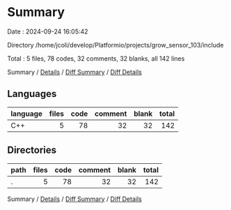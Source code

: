 # Summary

Date : 2024-09-24 16:05:42

Directory /home/jcoli/develop/Platformio/projects/grow_sensor_103/include

Total : 5 files,  78 codes, 32 comments, 32 blanks, all 142 lines

Summary / [Details](details.md) / [Diff Summary](diff.md) / [Diff Details](diff-details.md)

## Languages
| language | files | code | comment | blank | total |
| :--- | ---: | ---: | ---: | ---: | ---: |
| C++ | 5 | 78 | 32 | 32 | 142 |

## Directories
| path | files | code | comment | blank | total |
| :--- | ---: | ---: | ---: | ---: | ---: |
| . | 5 | 78 | 32 | 32 | 142 |

Summary / [Details](details.md) / [Diff Summary](diff.md) / [Diff Details](diff-details.md)